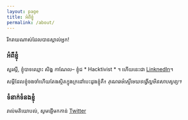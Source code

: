 ```yaml
---
layout: page
title: អំពីខ្ញុំ
permalink: /about/
---
```


រីក​រាយ​ណាស់​ដែល​បាន​ស្គាល់អ្នក!

### អំពីខ្ញុំ

សួរស្ដី,
ខ្ញុំបាទឈ្មោះ សិង្ហ កាណែល– ខ្ញុំជ * Hacktivist * ។ ហើយនេះជា [LinknedIn](https://www.linkedin.com/in/kanel-soeng/)។

សម្ដី​ដែល​ខ្ញុំចងចាំ​ហើយ​តែង​ស្ថិត​ក្នុង​ក្រដៅ​បេះដូង​ខ្ញុំគឺ៖ *គុណធម៌ស្មើមេឃទង្វើល្អមិនសាបសូន្យ។*


### ទំនាក់ទំនងខ្ញុំ
រាល់មតិយោបល់, សូមផ្ញើមក​កាន់ [Twitter](https://twitter.com/soengkanel)
